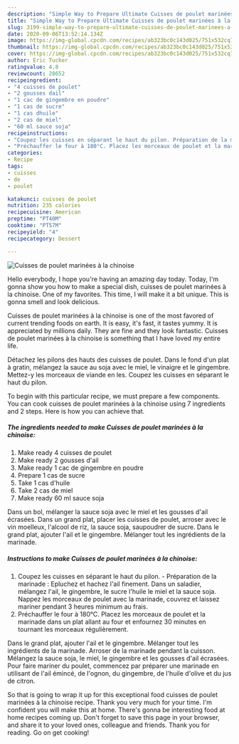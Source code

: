 ```yaml
---
description: "Simple Way to Prepare Ultimate Cuisses de poulet marinées à la chinoise"
title: "Simple Way to Prepare Ultimate Cuisses de poulet marinées à la chinoise"
slug: 3199-simple-way-to-prepare-ultimate-cuisses-de-poulet-marinees-a-la-chinoise
date: 2020-09-06T13:52:14.134Z
image: https://img-global.cpcdn.com/recipes/ab323bc0c143d025/751x532cq70/cuisses-de-poulet-marinees-a-la-chinoise-photo-principale-de-la-recette.jpg
thumbnail: https://img-global.cpcdn.com/recipes/ab323bc0c143d025/751x532cq70/cuisses-de-poulet-marinees-a-la-chinoise-photo-principale-de-la-recette.jpg
cover: https://img-global.cpcdn.com/recipes/ab323bc0c143d025/751x532cq70/cuisses-de-poulet-marinees-a-la-chinoise-photo-principale-de-la-recette.jpg
author: Eric Tucker
ratingvalue: 4.8
reviewcount: 28652
recipeingredient:
- "4 cuisses de poulet"
- "2 gousses dail"
- "1 cac de gingembre en poudre"
- "1 cas de sucre"
- "1 cas dhuile"
- "2 cas de miel"
- "60 ml sauce soja"
recipeinstructions:
- "Coupez les cuisses en séparant le haut du pilon. Préparation de la marinade : Epluchez et hachez l&#39;ail finement. Dans un saladier, mélangez l&#39;ail, le gingembre, le sucre l&#39;huile le miel et la sauce soja. Nappez les morceaux de poulet avec la marinade, couvrez et laissez mariner pendant 3 heures minimum au frais."
- "Préchauffer le four à 180°C. Placez les morceaux de poulet et la marinade dans un plat allant au four et enfournez 30 minutes en tournant les morceaux régulièrement."
categories:
- Recipe
tags:
- cuisses
- de
- poulet

katakunci: cuisses de poulet 
nutrition: 235 calories
recipecuisine: American
preptime: "PT40M"
cooktime: "PT57M"
recipeyield: "4"
recipecategory: Dessert

---
```



![Cuisses de poulet marinées à la chinoise](https://img-global.cpcdn.com/recipes/ab323bc0c143d025/751x532cq70/cuisses-de-poulet-marinees-a-la-chinoise-photo-principale-de-la-recette.jpg)

Hello everybody, I hope you're having an amazing day today. Today, I'm gonna show you how to make a special dish, cuisses de poulet marinées à la chinoise. One of my favorites. This time, I will make it a bit unique. This is gonna smell and look delicious.

Cuisses de poulet marinées à la chinoise is one of the most favored of current trending foods on earth. It is easy, it's fast, it tastes yummy. It is appreciated by millions daily. They are fine and they look fantastic. Cuisses de poulet marinées à la chinoise is something that I have loved my entire life.

Détachez les pilons des hauts des cuisses de poulet. Dans le fond d&#39;un plat à gratin, mélangez la sauce au soja avec le miel, le vinaigre et le gingembre. Mettez-y les morceaux de viande en les. Coupez les cuisses en séparant le haut du pilon.


To begin with this particular recipe, we must prepare a few components. You can cook cuisses de poulet marinées à la chinoise using 7 ingredients and 2 steps. Here is how you can achieve that.

<!--inarticleads1-->

##### The ingredients needed to make Cuisses de poulet marinées à la chinoise:

1. Make ready 4 cuisses de poulet
1. Make ready 2 gousses d&#39;ail
1. Make ready 1 cac de gingembre en poudre
1. Prepare 1 cas de sucre
1. Take 1 cas d&#39;huile
1. Take 2 cas de miel
1. Make ready 60 ml sauce soja


Dans un bol, mélanger la sauce soja avec le miel et les gousses d&#39;ail écrasées. Dans un grand plat, placer les cuisses de poulet, arroser avec le vin moelleux, l&#39;alcool de riz, la sauce soja, saupoudrer de sucre. Dans le grand plat, ajouter l&#39;ail et le gingembre. Mélanger tout les ingrédients de la marinade. 

<!--inarticleads2-->

##### Instructions to make Cuisses de poulet marinées à la chinoise:

1. Coupez les cuisses en séparant le haut du pilon. - Préparation de la marinade : Epluchez et hachez l&#39;ail finement. Dans un saladier, mélangez l&#39;ail, le gingembre, le sucre l&#39;huile le miel et la sauce soja. Nappez les morceaux de poulet avec la marinade, couvrez et laissez mariner pendant 3 heures minimum au frais.
1. Préchauffer le four à 180°C. Placez les morceaux de poulet et la marinade dans un plat allant au four et enfournez 30 minutes en tournant les morceaux régulièrement.


Dans le grand plat, ajouter l&#39;ail et le gingembre. Mélanger tout les ingrédients de la marinade. Arroser de la marinade pendant la cuisson. Mélangez la sauce soja, le miel, le gingembre et les gousses d&#39;ail écrasées. Pour faire mariner du poulet, commencez par préparer une marinade en utilisant de l&#39;ail émincé, de l&#39;ognon, du gingembre, de l&#39;huile d&#39;olive et du jus de citron. 

So that is going to wrap it up for this exceptional food cuisses de poulet marinées à la chinoise recipe. Thank you very much for your time. I'm confident you will make this at home. There's gonna be interesting food at home recipes coming up. Don't forget to save this page in your browser, and share it to your loved ones, colleague and friends. Thank you for reading. Go on get cooking!
